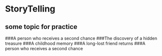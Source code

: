 # StoryTelling
## some topic for practice
###A person who receives a second chance
###The discovery of a hidden treasure
###A childhood memory
###A long-lost friend returns
###A person who receives a second chance
